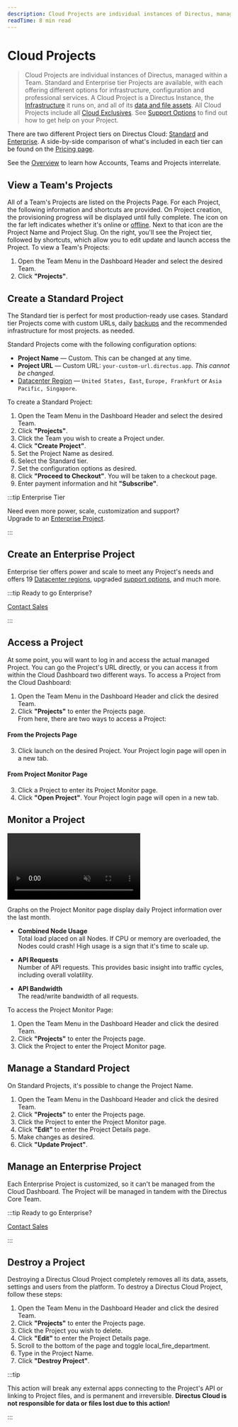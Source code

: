 ```yaml
---
description: Cloud Projects are individual instances of Directus, managed within a Team.
readTime: 8 min read
---
```


# Cloud Projects

> Cloud Projects are individual instances of Directus, managed within a Team. Standard and Enterprise tier Projects are
> available, with each offering different options for infrastructure, configuration and professional services. A Cloud
> Project is a Directus Instance, the [Infrastructure](/cloud/glossary#infrastructure) it runs on, and all of its
> [data and file assets](/cloud/glossary#asset-storage). All Cloud Projects include all
> [Cloud Exclusives](/cloud/glossary#cloud-exclusives). See [Support Options](/cloud/glossary#support-options) to find
> out how to get help on your Project.

There are two different Project tiers on Directus Cloud: [Standard](#create-a-standard-project) and
[Enterprise](#create-an-enterprise-project). A side-by-side comparison of what's included in each tier can be found on
the [Pricing page](https://directus.io/pricing).

See the [Overview](/cloud/overview) to learn how Accounts, Teams and Projects interrelate.

## View a Team's Projects

All of a Team's Projects are listed on the Projects Page. For each Project, the following information and shortcuts are
provided. On Project creation, the provisioning progress will be displayed until fully complete. The icon on the far
left indicates whether it's online or [offline](/cloud/glossary#system-status). Next to that icon are the Project Name
and Project Slug. On the right, you'll see the Project tier, followed by shortcuts, which allow you to
<span mi icon>edit</span> update and <span mi icon>launch</span> access the Project. To view a Team's Projects:

1. Open the Team Menu in the Dashboard Header and select the desired Team.
2. Click **"Projects"**.

## Create a Standard Project

The Standard tier is perfect for most production-ready use cases. Standard tier Projects come with custom URLs, daily
[backups](/cloud/glossary#backups) and the recommended infrastructure for most projects. as needed.

Standard Projects come with the following configuration options:

- **Project Name** — Custom. This can be changed at any time.
- **Project URL** — Custom URL: `your-custom-url.directus.app`. _This cannot be changed_.
- [Datacenter Region](/cloud/glossary#datacenter-regions) — `United States, East`, `Europe, Frankfurt` or
  `Asia Pacific, Singapore`.

To create a Standard Project:

1. Open the Team Menu in the Dashboard Header and select the desired Team.
2. Click **"Projects"**.
3. Click the Team you wish to create a Project under.
4. Click **"Create Project"**.
5. Set the Project Name as desired.
6. Select the Standard tier.
7. Set the configuration options as desired.
8. Click **"Proceed to Checkout"**. You will be taken to a checkout page.
9. Enter payment information and hit **"Subscribe"**.

:::tip Enterprise Tier

Need even more power, scale, customization and support?\
Upgrade to an [Enterprise Project](#create-an-enterprise-project).

:::

## Create an Enterprise Project

Enterprise tier offers power and scale to meet any Project's needs and offers 19
[Datacenter regions](/cloud/glossary#datacenter-regions), upgraded [support options](/cloud/glossary#support-options),
and much more.

:::tip Ready to go Enterprise?

[Contact Sales](https://directus.io/contact)

:::

## Access a Project

At some point, you will want to log in and access the actual managed Project. You can go the Project's URL directly, or
you can access it from within the Cloud Dashboard two different ways. To access a Project from the Cloud Dashboard:

1. Open the Team Menu in the Dashboard Header and click the desired Team.
2. Click **"Projects"** to enter the Projects page.\
   From here, there are two ways to access a Project:

#### From the Projects Page

3. Click <span mi icon>launch</span> on the desired Project. Your Project login page will open in a new tab.

#### From Project Monitor Page

3. Click a Project to enter its Project Monitor page.
4. Click **"Open Project"**. Your Project login page will open in a new tab.

## Monitor a Project

<video alt="Project Monitor Page" loop muted controls autoplay playsinline>
  <source src="https://cdn.directus.io/docs/v9/cloud/glossary/glossary-20220322A/monitor-a-project-20220322A.mp4" type="video/mp4">
</video>

Graphs on the Project Monitor page display daily Project information over the last month.

- **Combined Node Usage**\
  Total load placed on all Nodes. If CPU or memory are overloaded, the Nodes could crash! High usage is a sign that it's
  time to scale up.

- **API Requests**\
  Number of API requests. This provides basic insight into traffic cycles, including overall volatility.

- **API Bandwidth**\
  The read/write bandwidth of all requests.

To access the Project Monitor Page:

1. Open the Team Menu in the Dashboard Header and click the desired Team.
2. Click **"Projects"** to enter the Projects page.
3. Click the Project to enter the Project Monitor page.

## Manage a Standard Project

On Standard Projects, it's possible to change the Project Name.

1. Open the Team Menu in the Dashboard Header and click the desired Team.
2. Click **"Projects"** to enter the Projects page.
3. Click the Project to enter the Project Monitor page.
4. Click **"Edit"** to enter the Project Details page.
5. Make changes as desired.
6. Click **"Update Project"**.

## Manage an Enterprise Project

Each Enterprise Project is customized, so it can't be managed from the Cloud Dashboard. The Project will be managed in
tandem with the Directus Core Team.

:::tip Ready to go Enterprise?

[Contact Sales](https://directus.io/contact)

:::

## Destroy a Project

Destroying a Directus Cloud Project completely removes all its data, assets, settings and users from the platform. To
destroy a Directus Cloud Project, follow these steps:

1. Open the Team Menu in the Dashboard Header and click the desired Team.
2. Click **"Projects"** to enter the Projects page.
3. Click the Project you wish to delete.
4. Click **"Edit"** to enter the Project Details page.
5. Scroll to the bottom of the page and toggle <span mi icon dngr>local_fire_department</span>.
6. Type in the Project Name.
7. Click **"Destroy Project"**.

:::tip

This action will break any external apps connecting to the Project's API or linking to Project files, and is permanent
and irreversible. **Directus Cloud is not responsible for data or files lost due to this action!**

:::
